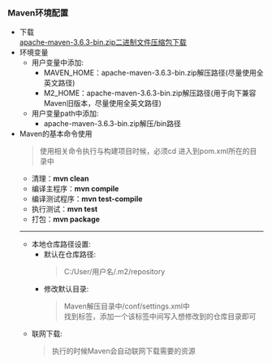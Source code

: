 ### Maven环境配置
  + 下载<br>
    [apache-maven-3.6.3-bin.zip二进制文件压缩包下载](https://maven.apache.org/download.cgi)
  + 环境变量
    + 用户变量中添加:
      + MAVEN_HOME：apache-maven-3.6.3-bin.zip解压路径(尽量使用全英文路径)
      + M2_HOME：apache-maven-3.6.3-bin.zip解压路径(用于向下兼容Maven旧版本，尽量使用全英文路径)
    + 用户变量path中添加:<br>
      + apache-maven-3.6.3-bin.zip解压/bin路径
  + Maven的基本命令使用
    > 使用相关命令执行与构建项目时候，必须cd 进入到pom.xml所在的目录中
    + 清理：**mvn clean**
    + 编译主程序：**mvn compile**
    + 编译测试程序：**mvn test-compile**
    + 执行测试：**mvn test**
    + 打包：**mvn package**
    ---
    + 本地仓库路径设置:
      + 默认在仓库路径:
        > C:/User/用户名/.m2/repository
      + 修改默认目录:
        > Maven解压目录中/conf/settings.xml中<br>
          找到<LocalRepository>标签，添加一个该标签中间写入想修改到的仓库目录即可
    + 联网下载:
      > 执行的时候Maven会自动联网下载需要的资源
    
